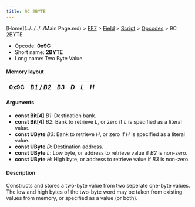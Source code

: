 ```yaml
---
title: 9C 2BYTE
---
```


[Home](../../../../Main Page.md) > [FF7](../../../../FF7.md) > [Field](../../../Field.md) > [Script](../../Script.md) > [Opcodes](../Opcodes.md) > 9C 2BYTE

-   Opcode: **0x9C**
-   Short name: **2BYTE**
-   Long name: Two Byte Value

#### Memory layout

| 0x9C | *B1 / B2* | *B3* | *D* | *L* | *H* |
|------|-----------|------|-----|-----|-----|

#### Arguments

-   **const Bit\[4\]** *B1*: Destination bank.
-   **const Bit\[4\]** *B2*: Bank to retrieve *L*, or zero if *L* is specified as a literal value.
-   **const UByte** *B3*: Bank to retrieve *H*, or zero if *H* is specified as a literal value.
-   **const UByte** *D*: Destination address.
-   **const UByte** *L*: Low byte, or address to retrieve value if *B2* is non-zero.
-   **const UByte** *H*: High byte, or address to retrieve value if *B3* is non-zero.

#### Description

Constructs and stores a two-byte value from two seperate one-byte values. The low and high bytes of the two-byte word may be taken from existing values from memory, or specified as a value (or both).
